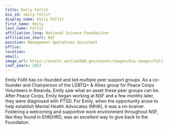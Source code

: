 ```yaml
---
title: Emily Follit
bio_id: emily-follit
display_name: Emily Follit
first_name: Emily
last_name: Follit
affiliation_long: National Science Foundaiiton
affiliation_short: NSF
position: Management Operations Assistant
office: 
location: 
email: 
image_url: https://assets.section508.gov/assets/images/bio-images/follit-emily.png
iaaf_years: 2022
---
```

Emily Follit has co-founded and led multiple peer support groups. As a co-founder and Chairperson of the LGBTQ+ & Allies group for Peace Corps Volunteers in Rwanda, Emily saw what an asset these peer groups can be. After Peace Corps, Emily began working at NSF and a few months later, they were diagnosed with PTSD. For Emily, when the opportunity arose to help establish Mental Health Advocates (MHA), it was a no-brainer. Fostering a welcoming and supportive work environment throughout NSF, like they found in EHR/HRD, was an excellent way to give back to the Foundation.